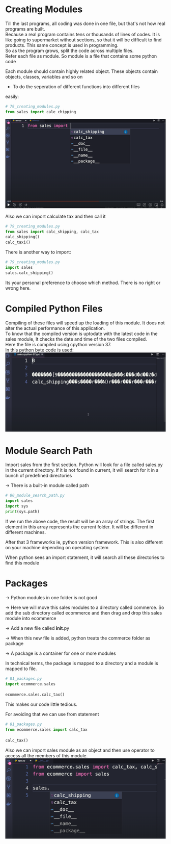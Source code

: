 # Creating Modules

Till the last programs, all coding
was done in one file, but that's
not how real programs are built.  
Because a real program contains
tens or thousands of lines of codes. 
It is like going to supermarket
without sections, so that it will
be difficult to find products. 
This same concept is used in programming.  
So as the program
grows, split the code across
multiple files.  
Refer each file as module. So
module is a file that contains some python code

Each module should contain highly related object. These objects contain objects, classes, variables and so on

- To do the seperation of different functions into different files

easily:
```python
# 79_creating_modules.py
from sales import cale_chipping
```
![syntax demo](/images/79_creating_modules.png)

Also we can import calculate tax
and then call it
```python
# 79_creating_modules.py
from sales import calc_shipping, calc_tax
calc_shipping()
calc_taxi()
```

There is another way to import:
```python
# 79_creating_modules.py
import sales
sales.calc_shipping()
```

Its your personal preference to choose which method. There is no right or wrong here.

# Compiled Python Files
Compiling of these files will speed up the loading of this module. It does not alter the actual performance of this application.  
To know that the compiled version is uptodate with the latest code in the sales module, It checks the date and time of the two files compiled.  
Here the file is compiled using cpython version 37.  
In this python byte code is used:
![syntax demo](/images/80_compiled_python_files.png)


# Module Search Path

Import sales from the first section. Python will look for a file
called sales.py in the current directory. If it is not found in
current, it will search for it in a bunch of predefined directories

→ There is a built-in module called path

```python
# 80_module_search_path.py
import sales
import sys
print(sys.path)
```

If we run the above code, the result will be an array of strings.
The first element in this array represents the current folder.
It will be different in different machines.

After that 3 frameworks ie, python version framework. This is also
different on your machine depending on operating system

When python sees an import statement, it will search all these
directories to find this module


# Packages

→ Python modules in one folder is not good

→ Here we will move this sales modules to a directory called commerce. So add the sub directory called ecommerce and then drag and drop this sales module into ecommerce

→ Add a new file called __init__.py

→ When this new file is added, python treats the commerce folder as package

→ A package is a container for one or more modules

In technical terms, the package is mapped to a directory and a module is mapped to file.

```python
# 81_packages.py
import ecommerce.sales

ecommerce.sales.calc_tax()
```

This makes our code little tedious.

For avoiding that we can use from statement

```python
# 81_packages.py
from ecommerce.sales import calc_tax

calc_tax()
```
Also we can import sales module as an object and then use operator to access all the members of this module.
![syntax demo](/images/81_packages_screenshot.png)
